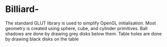 # Billiard-
The standard GLUT library is used to simplify OpenGL initialisation. Most geometry is created using sphere, cube, and cylinder primitives. Ball shadows are done by drawing grey disks below them. Table holes are done by drawing black disks on the table
